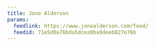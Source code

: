 ```yaml
---
title: Jono Alderson
params:
  feedlink: https://www.jonoalderson.com/feed/
  feedid: 71e5d0a76bda5dcea9ba9deeb827e76b
---
```

